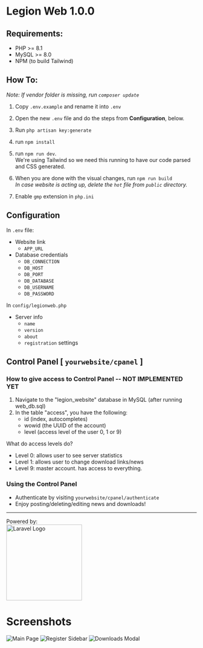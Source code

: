 # Legion Web 1.0.0

## Requirements:
- PHP >= 8.1
- MySQL >= 8.0 
- NPM (to build Tailwind)

## How To:
*Note: If vendor folder is missing, run `composer update`*

1. Copy `.env.example` and rename it into `.env`
2. Open the new `.env` file and do the steps from **Configuration**, below.
3. Run `php artisan key:generate`
4. run `npm install`
5. run `npm run dev`.  
We're using Tailwind so we need this running to have our code parsed and CSS generated.

6. When you are done with the visual changes, run `npm run build`  
*In case website is acting up, delete the `hot` file from `public` directory.*
7. Enable `gmp` extension in `php.ini`

## Configuration
In `.env` file:
- Website link 
    - `APP_URL`
- Database credentials 
    - `DB_CONNECTION`
    - `DB_HOST`
    - `DB_PORT`
    - `DB_DATABASE`
    - `DB_USERNAME`
    - `DB_PASSWORD`

In `config/legionweb.php`
- Server info
    - `name`
    - `version`
    - `about`
    - `registration` settings
## Control Panel [ `yourwebsite/cpanel` ]



### How to give access to Control Panel -- NOT IMPLEMENTED YET

1. Navigate to the "legion_website" database in MySQL (after running web_db.sql)
2. In the table "access", you have the following:
    - id (index, autocompletes)
    - wowid (the UUID of the account)
    - level (access level of the user 0, 1 or 9)

What do access levels do?  
- Level 0: allows user to see server statistics
- Level 1: allows user to change download links/news
- Level 9: master account. has access to everything.

### Using the Control Panel

* Authenticate by visiting `yourwebsite/cpanel/authenticate`
* Enjoy posting/deleting/editing news and downloads!

----
<p>Powered by: <br> <a href="https://laravel.com" target="_blank"><img src="https://raw.githubusercontent.com/laravel/art/master/logo-lockup/5%20SVG/2%20CMYK/1%20Full%20Color/laravel-logolockup-cmyk-red.svg" width="200" alt="Laravel Logo"></a></p>


# Screenshots
![Main Page](https://i.imgur.com/0A2lrLK.png)
![Register Sidebar](https://i.imgur.com/axXjy03.png)
![Downloads Modal](https://i.imgur.com/5ZuEdYx.png)

